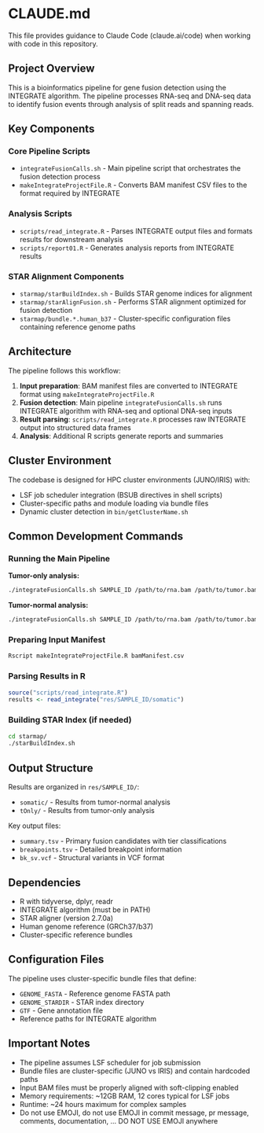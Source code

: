 # CLAUDE.md

This file provides guidance to Claude Code (claude.ai/code) when working with code in this repository.

## Project Overview

This is a bioinformatics pipeline for gene fusion detection using the INTEGRATE algorithm. The pipeline processes RNA-seq and DNA-seq data to identify fusion events through analysis of split reads and spanning reads.

## Key Components

### Core Pipeline Scripts
- `integrateFusionCalls.sh` - Main pipeline script that orchestrates the fusion detection process
- `makeIntegrateProjectFile.R` - Converts BAM manifest CSV files to the format required by INTEGRATE

### Analysis Scripts  
- `scripts/read_integrate.R` - Parses INTEGRATE output files and formats results for downstream analysis
- `scripts/report01.R` - Generates analysis reports from INTEGRATE results

### STAR Alignment Components
- `starmap/starBuildIndex.sh` - Builds STAR genome indices for alignment
- `starmap/starAlignFusion.sh` - Performs STAR alignment optimized for fusion detection  
- `starmap/bundle.*.human_b37` - Cluster-specific configuration files containing reference genome paths

## Architecture

The pipeline follows this workflow:
1. **Input preparation**: BAM manifest files are converted to INTEGRATE format using `makeIntegrateProjectFile.R`
2. **Fusion detection**: Main pipeline `integrateFusionCalls.sh` runs INTEGRATE algorithm with RNA-seq and optional DNA-seq inputs
3. **Result parsing**: `scripts/read_integrate.R` processes raw INTEGRATE output into structured data frames
4. **Analysis**: Additional R scripts generate reports and summaries

## Cluster Environment

The codebase is designed for HPC cluster environments (JUNO/IRIS) with:
- LSF job scheduler integration (BSUB directives in shell scripts)
- Cluster-specific paths and module loading via bundle files
- Dynamic cluster detection in `bin/getClusterName.sh`

## Common Development Commands

### Running the Main Pipeline

**Tumor-only analysis:**
```bash
./integrateFusionCalls.sh SAMPLE_ID /path/to/rna.bam /path/to/tumor.bam
```

**Tumor-normal analysis:**
```bash  
./integrateFusionCalls.sh SAMPLE_ID /path/to/rna.bam /path/to/tumor.bam /path/to/normal.bam
```

### Preparing Input Manifest
```bash
Rscript makeIntegrateProjectFile.R bamManifest.csv
```

### Parsing Results in R
```r
source("scripts/read_integrate.R")
results <- read_integrate("res/SAMPLE_ID/somatic")
```

### Building STAR Index (if needed)
```bash
cd starmap/
./starBuildIndex.sh
```

## Output Structure

Results are organized in `res/SAMPLE_ID/`:
- `somatic/` - Results from tumor-normal analysis
- `tOnly/` - Results from tumor-only analysis

Key output files:
- `summary.tsv` - Primary fusion candidates with tier classifications
- `breakpoints.tsv` - Detailed breakpoint information
- `bk_sv.vcf` - Structural variants in VCF format

## Dependencies

- R with tidyverse, dplyr, readr
- INTEGRATE algorithm (must be in PATH)
- STAR aligner (version 2.7.0a)
- Human genome reference (GRCh37/b37)
- Cluster-specific reference bundles

## Configuration Files

The pipeline uses cluster-specific bundle files that define:
- `GENOME_FASTA` - Reference genome FASTA path
- `GENOME_STARDIR` - STAR index directory  
- `GTF` - Gene annotation file
- Reference paths for INTEGRATE algorithm

## Important Notes

- The pipeline assumes LSF scheduler for job submission
- Bundle files are cluster-specific (JUNO vs IRIS) and contain hardcoded paths
- Input BAM files must be properly aligned with soft-clipping enabled
- Memory requirements: ~12GB RAM, 12 cores typical for LSF jobs
- Runtime: ~24 hours maximum for complex samples
- Do not use EMOJI, do not use EMOJI in commit message, pr message, comments, documentation, ... DO NOT USE EMOJI anywhere